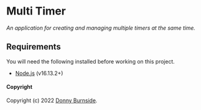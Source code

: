 # Multi Timer

_An application for creating and managing multiple timers at the same time._



## Requirements

You will need the following installed before working on this project.

* [Node.js](https://nodejs.org/) (v16.13.2+)



#### Copyright
Copyright (c) 2022 [Donny Burnside](http://www.donnyburnside.com/).